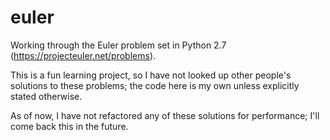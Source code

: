 euler
=====

Working through the Euler problem set in Python 2.7 (https://projecteuler.net/problems).

This is a fun learning project, so I have not looked up other people's solutions to these problems; the code here is my own unless explicitly stated otherwise.

As of now, I have not refactored any of these solutions for performance; I'll come back this in the future.
